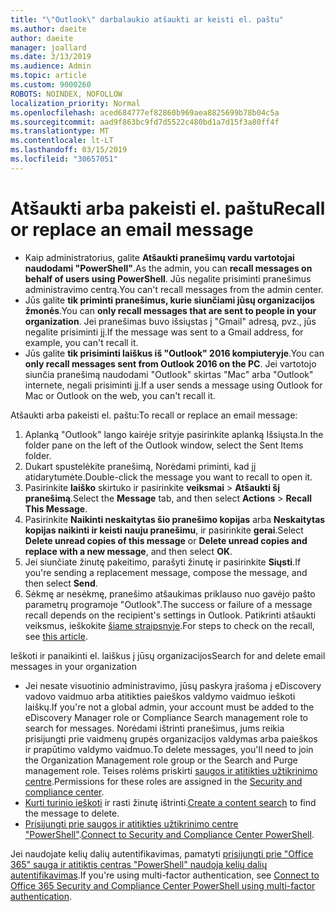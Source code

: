 ```yaml
---
title: "\"Outlook\" darbalaukio atšaukti ar keisti el. paštu"
ms.author: daeite
author: daeite
manager: joallard
ms.date: 3/13/2019
ms.audience: Admin
ms.topic: article
ms.custom: 9000260
ROBOTS: NOINDEX, NOFOLLOW
localization_priority: Normal
ms.openlocfilehash: aced684777ef82860b969aea8825699b78b04c5a
ms.sourcegitcommit: aad9f863bc9fd7d5522c480bd1a7d15f3a80ff4f
ms.translationtype: MT
ms.contentlocale: lt-LT
ms.lasthandoff: 03/15/2019
ms.locfileid: "30657051"
---
```

# <a name="recall-or-replace-an-email-message"></a><span data-ttu-id="a3bf0-102">Atšaukti arba pakeisti el. paštu</span><span class="sxs-lookup"><span data-stu-id="a3bf0-102">Recall or replace an email message</span></span>

- <span data-ttu-id="a3bf0-103">Kaip administratorius, galite **Atšaukti pranešimų vardu vartotojai naudodami "PowerShell"**.</span><span class="sxs-lookup"><span data-stu-id="a3bf0-103">As the admin, you can **recall messages on behalf of users using PowerShell**.</span></span> <span data-ttu-id="a3bf0-104">Jūs negalite prisiminti pranešimus administravimo centrą.</span><span class="sxs-lookup"><span data-stu-id="a3bf0-104">You can't recall messages from the admin center.</span></span>
- <span data-ttu-id="a3bf0-105">Jūs galite **tik priminti pranešimus, kurie siunčiami jūsų organizacijos žmonės**.</span><span class="sxs-lookup"><span data-stu-id="a3bf0-105">You can **only recall messages that are sent to people in your organization**.</span></span> <span data-ttu-id="a3bf0-106">Jei pranešimas buvo išsiųstas į "Gmail" adresą, pvz., jūs negalite prisiminti jį.</span><span class="sxs-lookup"><span data-stu-id="a3bf0-106">If the message was sent to a Gmail address, for example, you can't recall it.</span></span>
- <span data-ttu-id="a3bf0-107">Jūs galite **tik prisiminti laiškus iš "Outlook" 2016 kompiuteryje**.</span><span class="sxs-lookup"><span data-stu-id="a3bf0-107">You can **only recall messages sent from Outlook 2016 on the PC**.</span></span> <span data-ttu-id="a3bf0-108">Jei vartotojo siunčia pranešimą naudodami "Outlook" skirtas "Mac" arba "Outlook" internete, negali prisiminti jį.</span><span class="sxs-lookup"><span data-stu-id="a3bf0-108">If a user sends a message using Outlook for Mac or Outlook on the web, you can't recall it.</span></span>

<span data-ttu-id="a3bf0-109">Atšaukti arba pakeisti el. paštu:</span><span class="sxs-lookup"><span data-stu-id="a3bf0-109">To recall or replace an email message:</span></span>

1. <span data-ttu-id="a3bf0-110">Aplanką "Outlook" lango kairėje srityje pasirinkite aplanką Išsiųsta.</span><span class="sxs-lookup"><span data-stu-id="a3bf0-110">In the folder pane on the left of the Outlook window, select the Sent Items folder.</span></span>
1. <span data-ttu-id="a3bf0-111">Dukart spustelėkite pranešimą, Norėdami priminti, kad jį atidarytumėte.</span><span class="sxs-lookup"><span data-stu-id="a3bf0-111">Double-click the message you want to recall to open it.</span></span>
1. <span data-ttu-id="a3bf0-112">Pasirinkite **laiško** skirtuko ir pasirinkite **veiksmai** > **Atšaukti šį pranešimą**.</span><span class="sxs-lookup"><span data-stu-id="a3bf0-112">Select the **Message** tab, and then select **Actions** > **Recall This Message**.</span></span>
1. <span data-ttu-id="a3bf0-113">Pasirinkite **Naikinti neskaitytas šio pranešimo kopijas** arba **Neskaitytas kopijas naikinti ir keisti nauju pranešimu**, ir pasirinkite **gerai**.</span><span class="sxs-lookup"><span data-stu-id="a3bf0-113">Select **Delete unread copies of this message** or **Delete unread copies and replace with a new message**, and then select **OK**.</span></span>
1. <span data-ttu-id="a3bf0-114">Jei siunčiate žinutę pakeitimo, parašyti žinutę ir pasirinkite **Siųsti**.</span><span class="sxs-lookup"><span data-stu-id="a3bf0-114">If you're sending a replacement message, compose the message, and then select **Send**.</span></span>
1. <span data-ttu-id="a3bf0-115">Sėkmę ar nesėkmę, pranešimo atšaukimas priklauso nuo gavėjo pašto parametrų programoje "Outlook".</span><span class="sxs-lookup"><span data-stu-id="a3bf0-115">The success or failure of a message recall depends on the recipient's settings in Outlook.</span></span> <span data-ttu-id="a3bf0-116">Patikrinti atšaukti veiksmus, ieškokite [šiame straipsnyje](https://support.office.com/article/35027f88-d655-4554-b4f8-6c0729a723a0).</span><span class="sxs-lookup"><span data-stu-id="a3bf0-116">For steps to check on the recall, see [this article](https://support.office.com/article/35027f88-d655-4554-b4f8-6c0729a723a0).</span></span>

<span data-ttu-id="a3bf0-117">Ieškoti ir panaikinti el. laiškus į jūsų organizacijos</span><span class="sxs-lookup"><span data-stu-id="a3bf0-117">Search for and delete email messages in your organization</span></span>

- <span data-ttu-id="a3bf0-118">Jei nesate visuotinio administravimo, jūsų paskyra įrašoma į eDiscovery vadovo vaidmuo arba atitikties paieškos valdymo vaidmuo ieškoti laiškų.</span><span class="sxs-lookup"><span data-stu-id="a3bf0-118">If you're not a global admin, your account must be added to the eDiscovery Manager role or Compliance Search management role to search for messages.</span></span> <span data-ttu-id="a3bf0-119">Norėdami ištrinti pranešimus, jums reikia prisijungti prie vaidmenų grupės organizacijos valdymas arba paieškos ir prapūtimo valdymo vaidmuo.</span><span class="sxs-lookup"><span data-stu-id="a3bf0-119">To delete messages, you'll need to join the Organization Management role group or the Search and Purge management role.</span></span> <span data-ttu-id="a3bf0-120">Teises rolėms priskirti [saugos ir atitikties užtikrinimo centre](https://go.microsoft.com/fwlink/?linkid=2083731).</span><span class="sxs-lookup"><span data-stu-id="a3bf0-120">Permissions for these roles are assigned in the [Security and compliance center](https://go.microsoft.com/fwlink/?linkid=2083731).</span></span>
- <span data-ttu-id="a3bf0-121">[Kurti turinio ieškoti](https://docs.microsoft.com/office365/securitycompliance/content-search) ir rasti žinutę ištrinti.</span><span class="sxs-lookup"><span data-stu-id="a3bf0-121">[Create a content search](https://docs.microsoft.com/office365/securitycompliance/content-search) to find the message to delete.</span></span>
- <span data-ttu-id="a3bf0-122">[Prisijungti prie saugos ir atitikties užtikrinimo centre "PowerShell"](https://docs.microsoft.com/powershell/exchange/office-365-scc/connect-to-scc-powershell/connect-to-scc-powershell?view=exchange-ps).</span><span class="sxs-lookup"><span data-stu-id="a3bf0-122">[Connect to Security and Compliance Center PowerShell](https://docs.microsoft.com/powershell/exchange/office-365-scc/connect-to-scc-powershell/connect-to-scc-powershell?view=exchange-ps).</span></span>

<span data-ttu-id="a3bf0-123">Jei naudojate kelių dalių autentifikavimas, pamatyti [prisijungti prie "Office 365" sauga ir atitiktis centras "PowerShell" naudoja kelių dalių autentifikavimas](https://docs.microsoft.com/powershell/exchange/office-365-scc/connect-to-scc-powershell/mfa-connect-to-scc-powershell?view=exchange-ps).</span><span class="sxs-lookup"><span data-stu-id="a3bf0-123">If you're using multi-factor authentication, see [Connect to Office 365 Security and Compliance Center PowerShell using multi-factor authentication](https://docs.microsoft.com/powershell/exchange/office-365-scc/connect-to-scc-powershell/mfa-connect-to-scc-powershell?view=exchange-ps).</span></span>